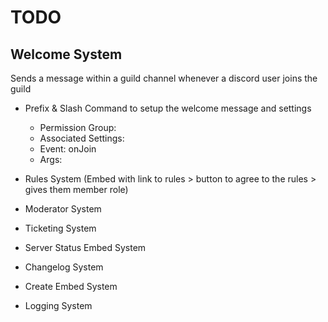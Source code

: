 # TODO

## Welcome System
Sends a message within a guild channel whenever a discord user joins the guild


- Prefix & Slash Command to setup the welcome message and settings
  - Permission Group:
  - Associated Settings:
  - Event: onJoin
  - Args:

- Rules System (Embed with link to rules > button to agree to the rules > gives them member role)
- Moderator System
- Ticketing System
- Server Status Embed System
- Changelog System
- Create Embed System
- Logging System